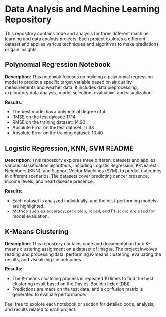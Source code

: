 # Data Analysis and Machine Learning Repository

This repository contains code and analysis for three different machine learning and data analysis projects. Each project explores a different dataset and applies various techniques and algorithms to make predictions or gain insights.

## Polynomial Regression Notebook

**Description**: This notebook focuses on building a polynomial regression model to predict a specific target variable based on air quality measurements and weather data. It includes data preprocessing, exploratory data analysis, model selection, evaluation, and visualization.

**Results**:
- The best model has a polynomial degree of 4.
- RMSE on the test dataset: 17.14
- RMSE on the training dataset: 14.90
- Absolute Error on the test dataset: 11.38
- Absolute Error on the training dataset: 10.40

## Logistic Regression, KNN, SVM README

**Description**: This repository explores three different datasets and applies various classification algorithms, including Logistic Regression, K-Nearest Neighbors (KNN), and Support Vector Machines (SVM), to predict outcomes in different scenarios. The datasets cover predicting cancer presence, income levels, and heart disease presence.

**Results**:
- Each dataset is analyzed individually, and the best-performing models are highlighted.
- Metrics such as accuracy, precision, recall, and F1-score are used for model evaluation.

## K-Means Clustering

**Description**: This repository contains code and documentation for a K-means clustering assignment on a dataset of images. The project involves reading and processing data, performing K-means clustering, evaluating the results, and visualizing the outcomes.

**Results**:
- The K-means clustering process is repeated 10 times to find the best clustering result based on the Davies-Bouldin Index (DBI).
- Predictions are made on the test data, and a confusion matrix is generated to evaluate performance.

Feel free to explore each notebook or section for detailed code, analysis, and results related to each project.
